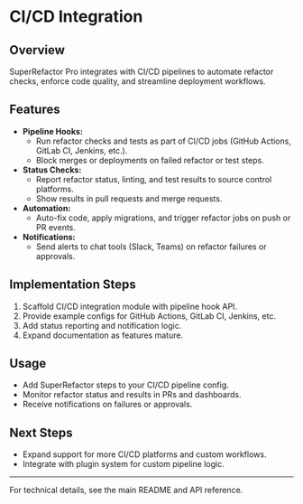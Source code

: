 # CI/CD Integration

## Overview

SuperRefactor Pro integrates with CI/CD pipelines to automate refactor checks, enforce code quality, and streamline deployment workflows.

## Features

- **Pipeline Hooks:**
  - Run refactor checks and tests as part of CI/CD jobs (GitHub Actions, GitLab CI, Jenkins, etc.).
  - Block merges or deployments on failed refactor or test steps.
- **Status Checks:**
  - Report refactor status, linting, and test results to source control platforms.
  - Show results in pull requests and merge requests.
- **Automation:**
  - Auto-fix code, apply migrations, and trigger refactor jobs on push or PR events.
- **Notifications:**
  - Send alerts to chat tools (Slack, Teams) on refactor failures or approvals.

## Implementation Steps

1. Scaffold CI/CD integration module with pipeline hook API.
2. Provide example configs for GitHub Actions, GitLab CI, Jenkins, etc.
3. Add status reporting and notification logic.
4. Expand documentation as features mature.

## Usage

- Add SuperRefactor steps to your CI/CD pipeline config.
- Monitor refactor status and results in PRs and dashboards.
- Receive notifications on failures or approvals.

## Next Steps

- Expand support for more CI/CD platforms and custom workflows.
- Integrate with plugin system for custom pipeline logic.

---

For technical details, see the main README and API reference.
